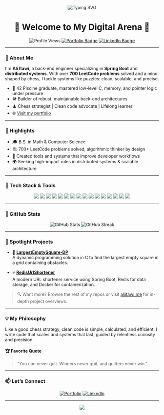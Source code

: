 <!-- Profile README - Ali Itawi (ITAXBOX) -->

<p align="center">
  <img src="https://readme-typing-svg.demolab.com?font=Fira+Code&size=24&pause=1000&color=37B37A&center=true&vCenter=true&width=750&lines=Hi%2C+I'm+Ali+Itawi!;Back-End+Engineer+%7C+Chess+Strategist;Spring+Boot+%7C+Distributed+Systems+%7C+Problem+Solver" alt="Typing SVG" />
</p>

<h1 align="center">🚀 Welcome to My Digital Arena 🚀</h1>

<p align="center">
  <img src="https://komarev.com/ghpvc/?username=ITAXBOX&style=flat-square&color=blue" alt="Profile Views" />
  <a href="https://aliitawi.me/" target="_blank" rel="noopener noreferrer"><img src="https://img.shields.io/badge/Portfolio-aliitawi.me-37B37A?style=flat-square&logo=google-chrome&logoColor=white" alt="Portfolio Badge"/></a>
  <a href="https://www.linkedin.com/in/Ali-Itawi" target="_blank" rel="noopener noreferrer"><img src="https://img.shields.io/badge/LinkedIn-0077B5?style=flat-square&logo=linkedin&logoColor=white" alt="LinkedIn Badge"/></a>
</p>

---

### 👋 About Me

I'm **Ali Itawi**, a back-end engineer specializing in **Spring Boot** and **distributed systems**. With over **700 LeetCode problems** solved and a mind shaped by chess, I tackle systems like puzzles: clean, scalable, and precise.

- 🧠 42 Piscine graduate, mastered low-level C, memory, and pointer logic under pressure
- 🛠️ Builder of robust, maintainable back-end architectures
- ♟️ Chess strategist | Clean code advocate | Lifelong learner
- 🌐 <a href="https://aliitawi.me/" target="_blank" rel="noopener noreferrer">Visit my portfolio</a>

---

### 🧠 Highlights

- 🎓 B.S. in Math & Computer Science
- 🏗️ 700+ LeetCode problems solved, algorithmic thinker by design
- 🧰 Created tools and systems that improve developer workflows
- 🌍 Seeking high-impact roles in distributed systems & scalable architecture

---

### 🚀 Tech Stack & Tools

<p align="center">
  <img src="https://img.shields.io/badge/Java-ED8B00?style=for-the-badge&logo=java&logoColor=white"/>
  <img src="https://img.shields.io/badge/Spring_Boot-6DB33F?style=for-the-badge&logo=springboot&logoColor=white"/>
  <img src="https://img.shields.io/badge/Express.js-000000?style=for-the-badge&logo=express&logoColor=white"/>
  <img src="https://img.shields.io/badge/Node.js-339933?style=for-the-badge&logo=nodedotjs&logoColor=white"/>
  <img src="https://img.shields.io/badge/JavaScript-F7DF1E?style=for-the-badge&logo=javascript&logoColor=black"/>
  <img src="https://img.shields.io/badge/Python-3776AB?style=for-the-badge&logo=python&logoColor=white"/>
  <img src="https://img.shields.io/badge/PostgreSQL-4169E1?style=for-the-badge&logo=postgresql&logoColor=white"/>
  <img src="https://img.shields.io/badge/MySQL-4479A1?style=for-the-badge&logo=mysql&logoColor=white"/>
  <img src="https://img.shields.io/badge/MongoDB-47A248?style=for-the-badge&logo=mongodb&logoColor=white"/>
  <img src="https://img.shields.io/badge/Redis-DC382D?style=for-the-badge&logo=redis&logoColor=white"/>
  <img src="https://img.shields.io/badge/Postman-FF6C37?style=for-the-badge&logo=postman&logoColor=white"/>
  <img src="https://img.shields.io/badge/Git-F05032?style=for-the-badge&logo=git&logoColor=white"/>
  <img src="https://img.shields.io/badge/Pandas-150458?style=for-the-badge&logo=pandas&logoColor=white"/>
  <img src="https://img.shields.io/badge/ScikitLearn-F7931E?style=for-the-badge&logo=scikit-learn&logoColor=white"/>
  <img src="https://img.shields.io/badge/PyTorch-EE4C2C?style=for-the-badge&logo=pytorch&logoColor=white"/>
  <img src="https://img.shields.io/badge/TensorFlow-FF6F00?style=for-the-badge&logo=tensorflow&logoColor=white"/>
</p>

---

### 🏅 GitHub Stats

<p align="center">
  <img src="https://github-readme-stats.vercel.app/api?username=ITAXBOX&show_icons=true&theme=radical" alt="GitHub Stats"/>
  <img src="https://github-readme-streak-stats.herokuapp.com/?user=ITAXBOX&theme=radical" alt="GitHub Streak"/>
</p>

---

### 🌟 Spotlight Projects

- 🔲 **[LargestEmptySquare-DP](https://github.com/ITAXBOX/LargestEmptySquare-DP)**  
  A dynamic programming solution in C to find the largest empty square in a grid containing obstacles.

- ⚡ **[RedisUrlShortener](https://github.com/ITAXBOX/RedisUrlShortener)**  
  A modern URL shortener service using Spring Boot, Redis for data storage, and Docker for containerization.

> 🔍 Want more? Browse the rest of my repos or visit [aliitawi.me](https://aliitawi.me/) for in-depth project overviews.

---

### 💡 My Philosophy

Like a good chess strategy, clean code is simple, calculated, and efficient. I write code that scales and systems that last, guided by relentless curiosity and precision.

#### 🏆 Favorite Quote

> "You can never quit. Winners never quit, and quitters never win."

---

### 📫 Let’s Connect

<p align="center">
  <a href="https://aliitawi.me/" target="_blank" rel="noopener noreferrer"><img src="https://img.shields.io/badge/Portfolio-aliitawi.me-37B37A?style=for-the-badge&logo=google-chrome&logoColor=white" alt="Portfolio"/></a>
  <a href="https://www.linkedin.com/in/Ali-Itawi" target="_blank" rel="noopener noreferrer"><img src="https://img.shields.io/badge/LinkedIn-0077B5?style=for-the-badge&logo=linkedin&logoColor=white" alt="LinkedIn"/></a>
</p>

---

<p align="center">
  <img src="https://capsule-render.vercel.app/api?type=waving&color=gradient&height=120&section=footer"/>
</p>
